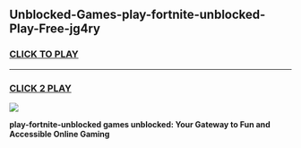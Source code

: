 
## Unblocked-Games-play-fortnite-unblocked-Play-Free-jg4ry
<h3>
<a href="https://premium76.site?title=play-fortnite-unblocked&ref=24M">CLICK TO PLAY</a></h3>
<hr>

<h3>
<a href="https://premium76.site?title=play-fortnite-unblocked&ref=24M">CLICK 2 PLAY</a>
  
</h3>

<a href="https://premium76.site?title=play-fortnite-unblocked&ref=24M"><img src="https://clearcache.store/games.png"></a>


**play-fortnite-unblocked games unblocked: Your Gateway to Fun and Accessible Online Gaming**
